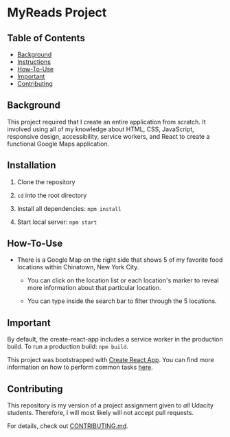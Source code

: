 # MyReads Project

## Table of Contents

* [Background](#background)
* [Instructions](#instructions)
* [How-To-Use](#how-to-use)
* [Important](#important)
* [Contributing](#contributing)

## Background

This project required that I create an entire application from scratch. It involved using all of my knowledge about HTML, CSS, JavaScript, responsive design, accessibility, service workers, and React to create a functional Google Maps application.

## Installation

1. Clone the repository

2. `cd` into the root directory

3. Install all dependencies: `npm install`

4. Start local server: `npm start`

## How-To-Use

* There is a Google Map on the right side that shows 5 of my favorite food locations within Chinatown, New York City.

  * You can click on the location list or each location's marker to reveal more information about that particular location.

  * You can type inside the search bar to filter through the 5 locations. 

## Important
By default, the create-react-app includes a service worker in the production build. To run a production build: `npm build`.

This project was bootstrapped with [Create React App](https://github.com/facebookincubator/create-react-app). You can find more information on how to perform common tasks [here](https://github.com/facebookincubator/create-react-app/blob/master/packages/react-scripts/template/README.md).

## Contributing

This repository is my version of a project assignment given to _all_ Udacity students. Therefore, I will most likely will not accept pull requests.

For details, check out [CONTRIBUTING.md](CONTRIBUTING.md).
